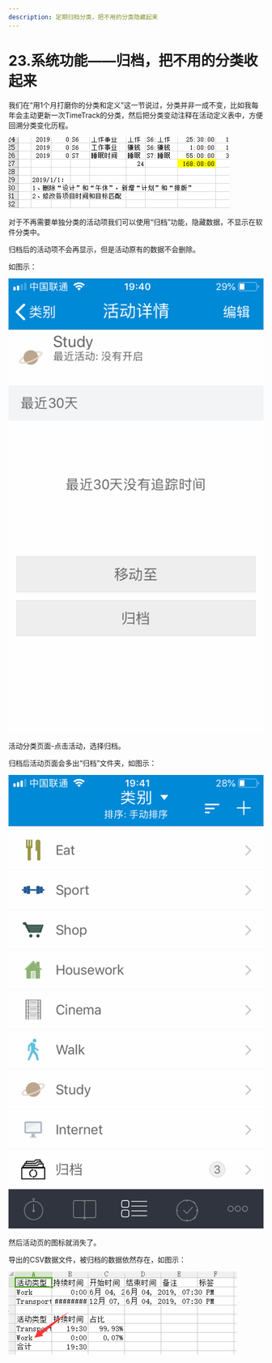 ```yaml
---
description: 定期归档分类，把不用的分类隐藏起来
---
```


# 23.系统功能——归档，把不用的分类收起来

我们在“用1个月打磨你的分类和定义”这一节说过，分类并非一成不变，比如我每年会主动更新一次TimeTrack的分类，然后把分类变动注释在活动定义表中，方便回溯分类变化历程。

![](../.gitbook/assets/tu-pian%20%2856%29.png)

对于不再需要单独分类的活动项我们可以使用“归档”功能，隐藏数据，不显示在软件分类中。

归档后的活动项不会再显示，但是活动原有的数据不会删除。

如图示：

![&#x8BE5;&#x529F;&#x80FD;aTimeLogger&#xFF08;Android&#xFF09;&#x6682;&#x65E0;](../.gitbook/assets/tu-pian%20%28162%29.png)

活动分类页面-点击活动，选择归档。

归档后活动页面会多出“归档”文件夹，如图示：

![](../.gitbook/assets/tu-pian%20%2832%29.png)

然后活动页的图标就消失了。

导出的CSV数据文件，被归档的数据依然存在，如图示：

![](../.gitbook/assets/tu-pian%20%2872%29.png)

